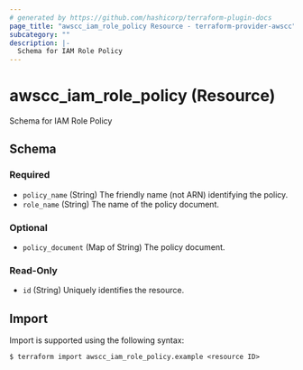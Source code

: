 ```yaml
---
# generated by https://github.com/hashicorp/terraform-plugin-docs
page_title: "awscc_iam_role_policy Resource - terraform-provider-awscc"
subcategory: ""
description: |-
  Schema for IAM Role Policy
---
```


# awscc_iam_role_policy (Resource)

Schema for IAM Role Policy



<!-- schema generated by tfplugindocs -->
## Schema

### Required

- `policy_name` (String) The friendly name (not ARN) identifying the policy.
- `role_name` (String) The name of the policy document.

### Optional

- `policy_document` (Map of String) The policy document.

### Read-Only

- `id` (String) Uniquely identifies the resource.

## Import

Import is supported using the following syntax:

```shell
$ terraform import awscc_iam_role_policy.example <resource ID>
```
